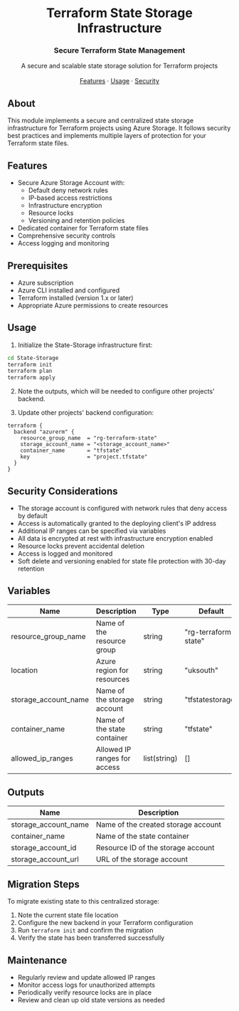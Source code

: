 <h1 align="center">Terraform State Storage Infrastructure</h1>

<div align="center">
  <h3 align="center">Secure Terraform State Management</h3>

  <p align="center">
    A secure and scalable state storage solution for Terraform projects
    <br />
    <br />
    <a href="#features">Features</a>
    ·
    <a href="#usage">Usage</a>
    ·
    <a href="#security">Security</a>
  </p>
</div>

## About

This module implements a secure and centralized state storage infrastructure for Terraform projects using Azure Storage. It follows security best practices and implements multiple layers of protection for your Terraform state files.

## Features

- Secure Azure Storage Account with:
  - Default deny network rules
  - IP-based access restrictions
  - Infrastructure encryption
  - Resource locks
  - Versioning and retention policies
- Dedicated container for Terraform state files
- Comprehensive security controls
- Access logging and monitoring

## Prerequisites

- Azure subscription
- Azure CLI installed and configured
- Terraform installed (version 1.x or later)
- Appropriate Azure permissions to create resources

## Usage

1. Initialize the State-Storage infrastructure first:

```bash
cd State-Storage
terraform init
terraform plan
terraform apply
```

2. Note the outputs, which will be needed to configure other projects' backend.

3. Update other projects' backend configuration:

```hcl
terraform {
  backend "azurerm" {
    resource_group_name  = "rg-terraform-state"
    storage_account_name = "<storage_account_name>"
    container_name       = "tfstate"
    key                  = "project.tfstate"
  }
}
```

## Security Considerations

- The storage account is configured with network rules that deny access by default
- Access is automatically granted to the deploying client's IP address
- Additional IP ranges can be specified via variables
- All data is encrypted at rest with infrastructure encryption enabled
- Resource locks prevent accidental deletion
- Access is logged and monitored
- Soft delete and versioning enabled for state file protection with 30-day retention

## Variables

| Name | Description | Type | Default |
|------|-------------|------|---------|
| resource_group_name | Name of the resource group | string | "rg-terraform-state" |
| location | Azure region for resources | string | "uksouth" |
| storage_account_name | Name of the storage account | string | "tfstatestorage" |
| container_name | Name of the state container | string | "tfstate" |
| allowed_ip_ranges | Allowed IP ranges for access | list(string) | [] |

## Outputs

| Name | Description |
|------|-------------|
| storage_account_name | Name of the created storage account |
| container_name | Name of the state container |
| storage_account_id | Resource ID of the storage account |
| storage_account_url | URL of the storage account |

## Migration Steps

To migrate existing state to this centralized storage:

1. Note the current state file location
2. Configure the new backend in your Terraform configuration
3. Run `terraform init` and confirm the migration
4. Verify the state has been transferred successfully

## Maintenance

- Regularly review and update allowed IP ranges
- Monitor access logs for unauthorized attempts
- Periodically verify resource locks are in place
- Review and clean up old state versions as needed
